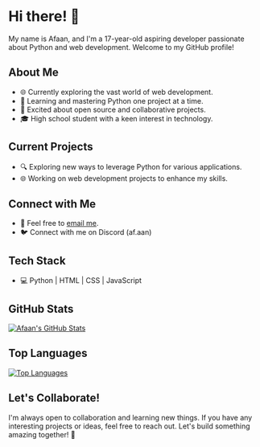 # Hi there! 👋

My name is Afaan, and I'm a 17-year-old aspiring developer passionate about Python and web development. Welcome to my GitHub profile!

## About Me
- 🌐 Currently exploring the vast world of web development.
- 🐍 Learning and mastering Python one project at a time.
- 🚀 Excited about open source and collaborative projects.
- 🎓 High school student with a keen interest in technology.

## Current Projects
- 🔍 Exploring new ways to leverage Python for various applications.
- 🌐 Working on web development projects to enhance my skills.

## Connect with Me
- 📧 Feel free to [email me](mailto:afaan4323@gmail.com).
- 🐦 Connect with me on Discord (af.aan)
## Tech Stack
- 💻 Python | HTML | CSS | JavaScript

## GitHub Stats
[![Afaan's GitHub Stats](https://github-readme-stats.vercel.app/api?username=Afaan0001&show_icons=true&theme=radical)](https://github.com/Afaan0001)

## Top Languages
[![Top Languages](https://github-readme-stats.vercel.app/api/top-langs/?username=Afaan0001&layout=compact)](https://github.com/Afaan0001)

## Let's Collaborate!
I'm always open to collaboration and learning new things. If you have any interesting projects or ideas, feel free to reach out. Let's build something amazing together! 🚀
